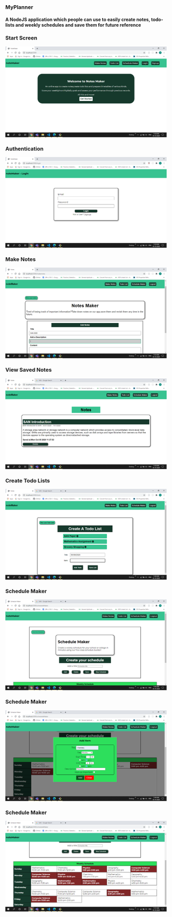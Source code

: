 <h3>MyPlanner</h3>

<h4>A <b>NodeJS</b> application which people can use to easily create notes, todo-lists and weekly schedules and save them for future reference</h4>

<h3>Start Screen</h3>
<img src = "public/Start Screen.png">

<h3>Authentication</h3>
<img src = "public/Authentication.png">

<h3>Make Notes</h3>
<img src = "public/MakeNotes.png">

<h3>View Saved Notes</h3>
<img src = "public/ViewNotes.png">

<h3>Create Todo Lists</h3>
<img src = "public/CreateTodoLists.png">

<h3>Schedule Maker</h3>
<img src = "public/Schedule1.png">

<h3>Schedule Maker</h3>
<img src = "public/Schedule2.png">

<h3>Schedule Maker</h3>
<img src = "public/Schedule3.png">
